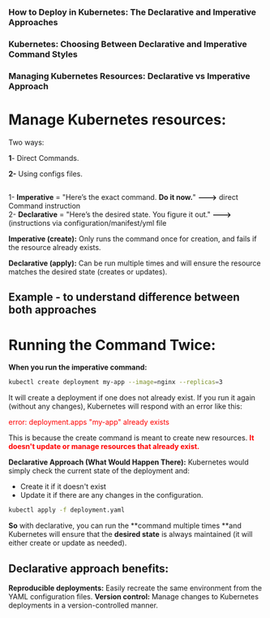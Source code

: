 ### How to Deploy in Kubernetes: The Declarative and Imperative Approaches
### Kubernetes: Choosing Between Declarative and Imperative Command Styles
### Managing Kubernetes Resources: Declarative vs Imperative Approach


# Manage Kubernetes resources: 
Two ways:

**1**- Direct Commands.

**2-** Using configs files.

## 


1- **Imperative** = "Here’s the exact command. **Do it now.**"         **--->** direct Command instruction  
2- **Declarative** = "Here’s the desired state. You figure it out."    **--->**  (instructions via configuration/manifest/yml file






**Imperative (create):** Only runs the command once for creation, and fails if the resource already exists.

**Declarative (apply):** Can be run multiple times and will ensure the resource matches the desired state (creates or updates).



## Example - to understand difference between both approaches

# **Running the Command Twice:**
**When you run the imperative command:**

```bash
kubectl create deployment my-app --image=nginx --replicas=3
```
It will create a deployment if one does not already exist. If you run it again (without any changes), Kubernetes will respond with an error like this:

<span style="color:red;">error: deployment.apps "my-app" already exists</span>


This is because the create command is meant to create new resources. <span style="color:red;">**It doesn't update or manage resources that already exist.**</span>

**Declarative Approach (What Would Happen There):**
Kubernetes would simply check the current state of the deployment and:

- Create it if it doesn't exist
- Update it if there are any changes in the configuration.


```bash
kubectl apply -f deployment.yaml
```


**So** with declarative, you can run the **command multiple times **and Kubernetes will ensure that the **desired state** is always maintained (it will either create or update as needed).


## **Declarative approach benefits:**
**Reproducible deployments:** Easily recreate the same environment from the YAML configuration files.
**Version control:** Manage changes to Kubernetes deployments in a version-controlled manner.

